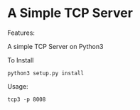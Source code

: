 # A Simple TCP Server

Features:

A simple TCP Server on Python3



To Install

```shell
python3 setup.py install
```

Usage:

```shell
tcp3 -p 8008
```
